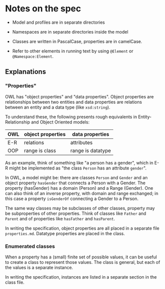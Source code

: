 # Notes on the spec

- Model and profiles are in separate directories
- Namespaces are in separate directories inside the model
- Classes are written in PascalCase, properties are in camelCase.

- Refer to other elements in running text by using `@Element` or `@Namespace:Element`.

## Explanations

### "Properties"

OWL has "object properties" and "data properties".
Object properties are relationships between two entities
and data properties are relations between an entity and a data type
(like `xsd:string`).

To understand these, the following presents rough equivalents
in Entity-Relationship and Object Oriented models:

OWL| object properties | data properties
--- | --- | ---
E-R| relations | attributes
OOP| range is class | range is datatype

As an example, think of something like "a person has a gender",
which in E-R might be implemented as
"the class `Person` has an attribute `gender`".

In OWL, a model might be:
there are classes `Person` and `Gender`
and an object property `hasGender` that connects
a Person with a Gender.
The property (hasGender) has a domain (Person) and a Range (Gender).
One can also think of an inverse property,
with domain and range exchanged;
in this case a property `isGenderOf` connecting a Gender to a Person.

The same way classes may be subclasses of other classes,
property may be subproperties of other properties.
Think of classes like `Father` and `Parent`
and of properties like `hasFather` and `hasParent`.

In writing the specification, object properties
are all placed in a separate file `properties.md`.
Datatype properties are placed in the class.

### Enumerated classes

When a property has a (small) finite set of possible values,
it can be useful to create a class to represent those values.
The class is general, but each of the values is a separate instance.

In writing the specification, instances are listed
in a separate section in the class file.

